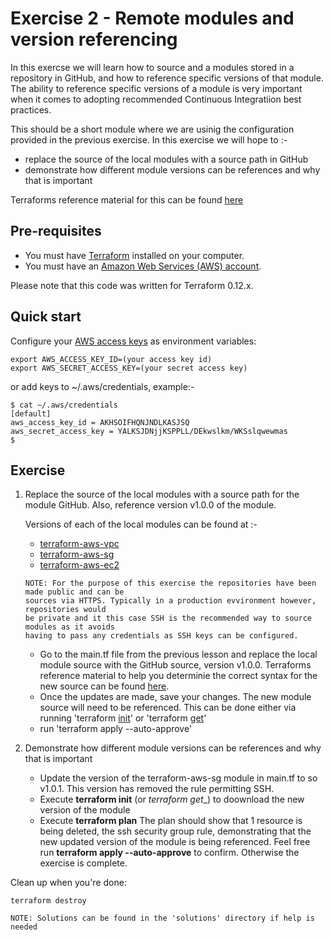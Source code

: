 # Exercise 2 - Remote modules and version referencing

In this exercse we will learn how to source and a modules stored in a repository in
GitHub, and how to reference specific versions of that module. The ability to reference
specific versions of a module is very important when it comes to adopting recommended
Continuous Integratiion best practices.

This should be a short module where we are usinig the configuration provided in the
previous exercise. In this exercise we will hope to :-

* replace the source of the local modules with a source path in GitHub
* demonstrate how different module versions can be references and why that is important

Terraforms reference material for this can be found [here](https://www.terraform.io/docs/modules/sources.html#github)

## Pre-requisites

* You must have [Terraform](https://www.terraform.io/) installed on your computer. 
* You must have an [Amazon Web Services (AWS) account](http://aws.amazon.com/).

Please note that this code was written for Terraform 0.12.x.

## Quick start

Configure your [AWS access 
keys](http://docs.aws.amazon.com/general/latest/gr/aws-sec-cred-types.html#access-keys-and-secret-access-keys) as 
environment variables:

```
export AWS_ACCESS_KEY_ID=(your access key id)
export AWS_SECRET_ACCESS_KEY=(your secret access key)
```

or add keys to ~/.aws/credentials, example:-

```
$ cat ~/.aws/credentials
[default]
aws_access_key_id = AKHSOIFHQNJNDLKASJSQ
aws_secret_access_key = YALKSJDNjjKSPPLL/DEkwslkm/WKSslqwewmas
$
```

## Exercise

1. Replace the source of the local modules with a source path for the module GitHub. Also,
   reference version v1.0.0 of the module. 

   Versions of each of the local modules can be found at :-

   * [terraform-aws-vpc](https://github.com/conorcasey/terraform-aws-vpc.git)
   * [terraform-aws-sg](https://github.com/conorcasey/terraform-aws-sg.git)
   * [terraform-aws-ec2](https://github.com/conorcasey/terraform-aws-ec2.git)

   ```
   NOTE: For the purpose of this exercise the repositories have been made public and can be
   sources via HTTPS. Typically in a production evvironment however, repositories would 
   be private and it this case SSH is the recommended way to source modules as it avoids 
   having to pass any credentials as SSH keys can be configured.
   ```

   * Go to the main.tf file from the previous lesson and replace the local module source with
     the GitHub source, version v1.0.0. Terraforms reference material to help you determinie
     the correct syntax for the new source can be found [here](https://www.terraform.io/docs/modules/sources.html#github).
   * Once the updates are made, save your changes. The new module source will need to be 
     referenced. This can be done either via running 'terraform [init](https://www.terraform.io/docs/commands/init.html)' or 'terraform [get](https://www.terraform.io/docs/commands/get.html)'
   * run 'terraform apply --auto-approve'

2. Demonstrate how different module versions can be references and why that is important

   * Update the version of the terraform-aws-sg module in main.tf to so v1.0.1. This version 
     has removed the rule permitting SSH.
   * Execute __terraform init__ (or _terraform get__) to doownload the new version of the
     module
   * Execute __terraform plan__
     The plan should show that 1 resource is being deleted, the ssh security group rule,
     demonstrating that the new updated version of the module is being referenced. Feel free
     run __terraform apply --auto-approve__ to confirm. Otherwise the exercise is complete.
    
Clean up when you're done:

```
terraform destroy
```



```
NOTE: Solutions can be found in the 'solutions' directory if help is needed
```
